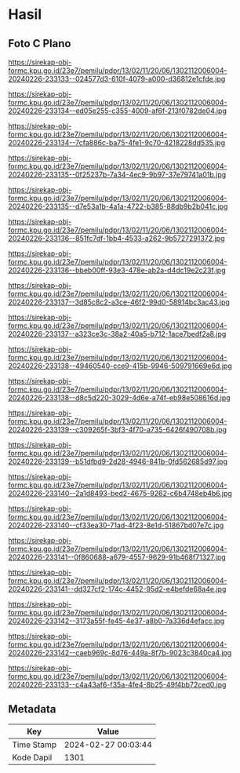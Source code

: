 # Hasil

## Foto C Plano

https://sirekap-obj-formc.kpu.go.id/23e7/pemilu/pdpr/13/02/11/20/06/1302112006004-20240226-233133--024577d3-610f-4079-a000-d36812e1cfde.jpg

https://sirekap-obj-formc.kpu.go.id/23e7/pemilu/pdpr/13/02/11/20/06/1302112006004-20240226-233134--ed05e255-c355-4009-af6f-213f0782de04.jpg

https://sirekap-obj-formc.kpu.go.id/23e7/pemilu/pdpr/13/02/11/20/06/1302112006004-20240226-233134--7cfa886c-ba75-4fe1-9c70-4218228dd535.jpg

https://sirekap-obj-formc.kpu.go.id/23e7/pemilu/pdpr/13/02/11/20/06/1302112006004-20240226-233135--0f25237b-7a34-4ec9-9b97-37e79741a01b.jpg

https://sirekap-obj-formc.kpu.go.id/23e7/pemilu/pdpr/13/02/11/20/06/1302112006004-20240226-233135--d7e53a1b-4a1a-4722-b385-88db9b2b041c.jpg

https://sirekap-obj-formc.kpu.go.id/23e7/pemilu/pdpr/13/02/11/20/06/1302112006004-20240226-233136--851fc7df-1bb4-4533-a262-9b5727291372.jpg

https://sirekap-obj-formc.kpu.go.id/23e7/pemilu/pdpr/13/02/11/20/06/1302112006004-20240226-233136--bbeb00ff-93e3-478e-ab2a-d4dc19e2c23f.jpg

https://sirekap-obj-formc.kpu.go.id/23e7/pemilu/pdpr/13/02/11/20/06/1302112006004-20240226-233137--3d85c8c2-a3ce-46f2-99d0-58914bc3ac43.jpg

https://sirekap-obj-formc.kpu.go.id/23e7/pemilu/pdpr/13/02/11/20/06/1302112006004-20240226-233137--a323ce3c-38a2-40a5-b712-1ace7bedf2a8.jpg

https://sirekap-obj-formc.kpu.go.id/23e7/pemilu/pdpr/13/02/11/20/06/1302112006004-20240226-233138--49460540-cce9-415b-9946-509791669e6d.jpg

https://sirekap-obj-formc.kpu.go.id/23e7/pemilu/pdpr/13/02/11/20/06/1302112006004-20240226-233138--d8c5d220-3029-4d6e-a74f-eb98e508616d.jpg

https://sirekap-obj-formc.kpu.go.id/23e7/pemilu/pdpr/13/02/11/20/06/1302112006004-20240226-233139--c309265f-3bf3-4f70-a735-6426f490708b.jpg

https://sirekap-obj-formc.kpu.go.id/23e7/pemilu/pdpr/13/02/11/20/06/1302112006004-20240226-233139--b51dfbd9-2d28-4946-841b-0fd562685d97.jpg

https://sirekap-obj-formc.kpu.go.id/23e7/pemilu/pdpr/13/02/11/20/06/1302112006004-20240226-233140--2a1d8493-bed2-4675-9262-c6b4748eb4b6.jpg

https://sirekap-obj-formc.kpu.go.id/23e7/pemilu/pdpr/13/02/11/20/06/1302112006004-20240226-233140--cf33ea30-71ad-4f23-8e1d-51867bd07e7c.jpg

https://sirekap-obj-formc.kpu.go.id/23e7/pemilu/pdpr/13/02/11/20/06/1302112006004-20240226-233141--0f860688-a679-4557-9629-91b468f71327.jpg

https://sirekap-obj-formc.kpu.go.id/23e7/pemilu/pdpr/13/02/11/20/06/1302112006004-20240226-233141--dd327cf2-174c-4452-95d2-e4befde68a4e.jpg

https://sirekap-obj-formc.kpu.go.id/23e7/pemilu/pdpr/13/02/11/20/06/1302112006004-20240226-233142--3173a55f-fe45-4e37-a8b0-7a336d4efacc.jpg

https://sirekap-obj-formc.kpu.go.id/23e7/pemilu/pdpr/13/02/11/20/06/1302112006004-20240226-233142--caeb969c-8d76-449a-8f7b-9023c3840ca4.jpg

https://sirekap-obj-formc.kpu.go.id/23e7/pemilu/pdpr/13/02/11/20/06/1302112006004-20240226-233133--c4a43af6-f35a-4fe4-8b25-49f4bb72ced0.jpg


## Metadata

| Key        | Value               |
| ---------- | ------------------- |
| Time Stamp | 2024-02-27 00:03:44 |
| Kode Dapil | 1301                |



